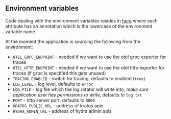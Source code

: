 ## Environment variables

Code dealing with the environment variables resides in [here](internal/config/specs.go) where each attribute has an annotation which is the lowercase of the environment variable name.

At the moment the application is sourcing the following from the environment:

* `OTEL_GRPC_ENDPOINT` - needed if we want to use the otel grpc exporter for traces
* `OTEL_HTTP_ENDPOINT` - needed if we want to use the otel http exporter for traces (if grpc is specified this gets unused)
* `TRACING_ENABLED` - switch for tracing, defaults to enabled (`true`)
* `LOG_LEVEL` - log level, defaults to `error`
* `LOG_FILE` - log file which the log rotator will write into, *make sure application user has permissions to write*,  defaults to `log.txt`
* `PORT` - http server port, defaults to `8000`
* `KRATOS_PUBLIC_URL` - address of kratos apis
* `HYDRA_ADMIN_URL` - address of hydra admin apis

